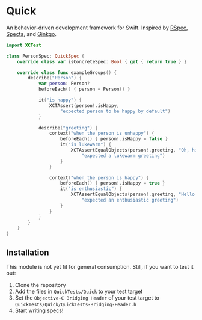 # Quick

An behavior-driven development framework for Swift. Inspired by
[RSpec](https://github.com/rspec/rspec), [Specta](https://github.com/specta/specta),
and [Ginkgo](https://github.com/onsi/ginkgo).

```swift
import XCTest

class PersonSpec: QuickSpec {
    override class var isConcreteSpec: Bool { get { return true } }

    override class func exampleGroups() {
        describe("Person") {
            var person: Person?
            beforeEach() { person = Person() }

            it("is happy") {
                XCTAssert(person!.isHappy,
                    "expected person to be happy by default")
            }

            describe("greeting") {
                context("when the person is unhappy") {
                    beforeEach() { person!.isHappy = false }
                    it("is lukewarm") {
                        XCTAssertEqualObjects(person!.greeting, "Oh, hi.",
                            "expected a lukewarm greeting")
                    }
                }

                context("when the person is happy") {
                    beforeEach() { person!.isHappy = true }
                    it("is enthusiastic") {
                        XCTAssertEqualObjects(person!.greeting, "Hello!",
                            "expected an enthusiastic greeting")
                    }
                }
            }
        }
    }
}
```

## Installation

This module is not yet fit for general consumption.
Still, if you want to test it out:

1. Clone the repository
2. Add the files in `QuickTests/Quick` to your test target
3. Set the `Objective-C Bridging Header` of your test target to
   `QuickTests/Quick/QuickTests-Bridging-Header.h`
4. Start writing specs!
